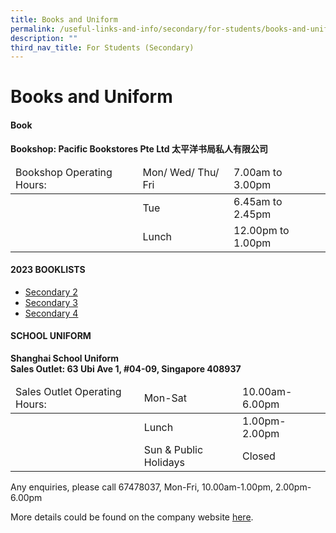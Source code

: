 ```yaml
---
title: Books and Uniform
permalink: /useful-links-and-info/secondary/for-students/books-and-uniform/
description: ""
third_nav_title: For Students (Secondary)
---
```

# Books and Uniform

#### Book

**Bookshop: Pacific Bookstores Pte Ltd 太平洋书局私人有限公司**

<table>
<thead>
  <tr>
    <td>Bookshop Operating Hours:</td>
    <td>Mon/ Wed/ Thu/ Fri</td>
    <td>7.00am to 3.00pm</td>
  </tr>
</thead>
<tbody>
  <tr>
    <td></td>
    <td>Tue</td>
    <td>6.45am to 2.45pm</td>
  </tr>
  <tr>
    <td></td>
    <td>Lunch</td>
    <td>12.00pm to 1.00pm</td>
  </tr>
</tbody>
</table>

#### 2023 BOOKLISTS

*   [Secondary 2](/files/Useful%20Links%20and%20Info/Secondary/2023%20sec%202%20booklist.pdf)
*   [Secondary 3](/files/Useful%20Links%20and%20Info/Secondary/2023%20sec%203%20booklist.pdf)
*   [Secondary 4](/files/Useful%20Links%20and%20Info/Secondary/2023%20sec%204%20booklist.pdf)


#### SCHOOL UNIFORM

**Shanghai School Uniform  
Sales Outlet: 63 Ubi Ave 1, #04-09, Singapore 408937**

<table>
<thead>
  <tr>
    <td>Sales Outlet Operating Hours:</td>
    <td>Mon-Sat</td>
    <td>10.00am-6.00pm</td>
  </tr>
</thead>
<tbody>
  <tr>
    <td></td>
    <td>Lunch</td>
    <td>1.00pm-2.00pm</td>
  </tr>
  <tr>
    <td></td>
    <td>Sun &amp; Public Holidays</td>
    <td>Closed</td>
  </tr>
</tbody>
</table>

Any enquiries, please call 67478037, Mon-Fri, 10.00am-1.00pm, 2.00pm-6.00pm  
  
More details could be found on the company website [here](http://www.shanghai-uniforms.com/).